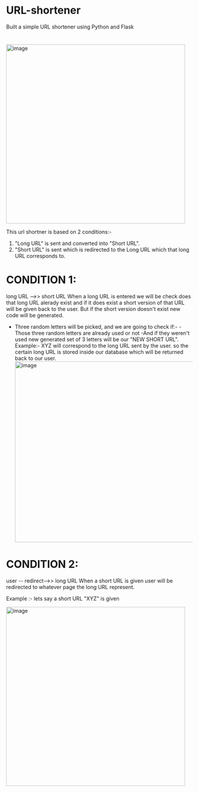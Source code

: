 # URL-shortener
Built a simple URL shortener using Python and Flask
#
<img width="483" alt="image" src="https://user-images.githubusercontent.com/88205480/169330303-7793fca0-76fd-4ca5-97e8-e1ed9f8fe4f6.png">

This url shortner is  based on 2  conditions:-
1) "Long URL" is sent and converted into "Short URL".
2) "Short URL" is sent which is redirected to the Long URL which that long URL corresponds to.

# CONDITION 1:

long URL -->> short URL
When a long URL is entered we will be check does that long URL alerady exist and if it does exist a short version of that URL will be given back to the user.
But if the short version doesn't exist new code will be generated.
- Three random letters will be picked, and we are going to check if:- 
  -Those three random letters are already used or not
  -And if they weren't used new generated set of 3 letters will be our "NEW SHORT URL".
    Example:- XYZ will correspond to the long URL sent by the user.
  so the certain long URL is stored inside our database which will be returned back to our user.
  <img width="488" alt="image" src="https://user-images.githubusercontent.com/88205480/169337578-d12f7543-82ba-40fb-904a-a4e9274d993d.png">


# CONDITION 2: 
 
  user -- redirect-->> long URL
  When a short URL is given user will be redirected to whatever page the long URL represent.
  
  Example :- lets say a short URL "XYZ" is given
  
  <img width="483" alt="image" src="https://user-images.githubusercontent.com/88205480/169337103-170d7117-e12d-4442-95c2-f21038a29e1c.png">
